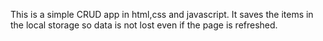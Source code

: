This is a simple CRUD app in html,css and javascript. It saves the items in the local storage so data is not lost even if the page is refreshed.
